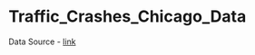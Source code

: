 # Traffic_Crashes_Chicago_Data

Data Source - [link](https://catalog.data.gov/dataset/traffic-crashes-crashes)

